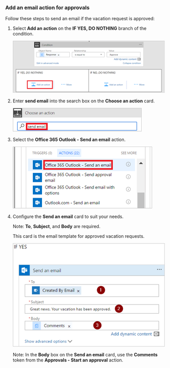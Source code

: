 ### Add an email action for approvals

Follow these steps to send an email if the vacation request is approved:

1. Select **Add an action** on the **IF YES, DO NOTHING** branch of the condition.

     ![add new step](./media/modern-approvals/add-action-after-condition.png)

1. Enter **send email** into the search box on the **Choose an action** card.

     ![search for email actions](./media/modern-approvals/search-send-email-yes.png)

1. Select the **Office 365 Outlook - Send an email** action.

     ![select send and email action](./media/modern-approvals/select-send-email-yes.png)

1. Configure the **Send an email** card to suit your needs.

     Note: **To**, **Subject**, and **Body** are required.

     This card is the email template for approved vacation requests.

     ![configure approved email template](./media/modern-approvals/yes-email-config.png)

     Note: In the **Body** box on the **Send an email** card, use the **Comments** token from the **Approvals - Start an approval** action.
